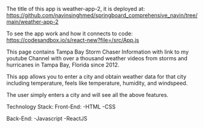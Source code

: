 The title of this app is weather-app-2, it is deployed at:
https://github.com/navinsinghmed/springboard_comprehensive_navin/tree/main/weather-app-2

To see the app work and how it connects to code:
https://codesandbox.io/s/react-new?file=/src/App.js


This page contains Tampa Bay Storm Chaser Information with link to my youtube Channel with
over a thousand weather videos from storms and hurricanes in Tampa Bay, Florida since 2012.

This app allows you to enter a city and obtain weather data for that city including temperature,
feels like temperature, humidity, and windspeed.

The user simply enters a city and will see all the above features. 

Technology Stack: Front-End:
-HTML
-CSS 

Back-End:
-Javascript
-ReactJS
